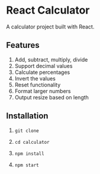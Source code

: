 # React Calculator

A calculator project built with React.

## Features

1. Add, subtract, multiply, divide
2. Support decimal values
3. Calculate percentages
4. Invert the values
5. Reset functionality
6. Format larger numbers
7. Output resize based on length

## Installation

1. `git clone`

2. `cd calculator`

3. `npm install`

4. `npm start`


